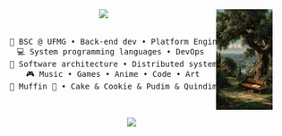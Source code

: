 <div align="center">
<img src="https://raw.githubusercontent.com/manel2832/manel2832/refs/heads/main/t%C3%A9l%C3%A9chargement%20(3).jfif" width="20%" align="right" />
<img src="https://readme-typing-svg.demolab.com?font=Inconsolata&weight=400&size=39&duration=4000&pause=200&color=A7A459&center=true&vCenter=true&multiline=true&repeat=false&random=false&width=1300&height=140&lines=Hello%20%E2%9D%A4%EF%B8%8F;I'm+Mohamed+Manel%2C+I+enjoy+sharing+knowledg+through+code" width="70%" />
<br><br>
<pre>
    💼 BSC @ UFMG • Back-end dev • Platform Engineer
    💻 System programming languages • DevOps 
    📖 Software architecture • Distributed systems
    🎮 Music • Games • Anime • Code • Art
    🐾 Muffin 🐰 • Cake & Cookie & Pudim & Quindim 🐤🐥
</pre>
<br><br>
<img src="https://raw.githubusercontent.com/innng/innng/master/assets/kyubey.gif" height="40" />
<br><br><br>
    
